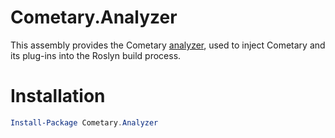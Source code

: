 ﻿Cometary.Analyzer
=================

This assembly provides the Cometary [analyzer](./HookingAnalyzer.cs), used to inject Cometary and its plug-ins into the Roslyn build process.

# Installation
```powershell
Install-Package Cometary.Analyzer
```